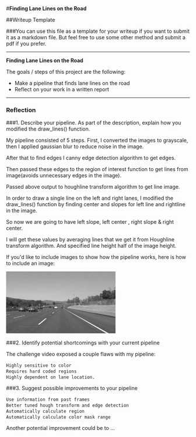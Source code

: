 #**Finding Lane Lines on the Road** 

##Writeup Template

###You can use this file as a template for your writeup if you want to submit it as a markdown file. But feel free to use some other method and submit a pdf if you prefer.

---

**Finding Lane Lines on the Road**

The goals / steps of this project are the following:
* Make a pipeline that finds lane lines on the road
* Reflect on your work in a written report


[//]: # (Image References)

[image1]: ./examples/grayscale.jpg "Grayscale"

---

### Reflection

###1. Describe your pipeline. As part of the description, explain how you modified the draw_lines() function.

My pipeline consisted of 5 steps. First, I converted the images to grayscale, then I applied gaussian blur to reduce noise in the image.

After that to find edges I canny edge detection algorithm to get edges.

Then passed these edges to the region of interest function to get lines from image(avoids unnecessary edges in the image).

Passed above output to houghline transform algorithm to get line image.

In order to draw a single line on the left and right lanes, I modified the draw_lines() function by finding center and slopes for left line and rightline in the image.

So now we are going to have left slope, left center , right slope & right center.

I will get these values by averaging lines that we get it from Houghline transform algorithm.
And specified line height half of the image height.

If you'd like to include images to show how the pipeline works, here is how to include an image: 

![alt text][image1]


###2. Identify potential shortcomings with your current pipeline

The challenge video exposed a couple flaws with my pipeline:

    Highly sensitive to color
    Requires hard coded regions
    Highly dependent on lane location.


###3. Suggest possible improvements to your pipeline


    Use information from past frames
    Better tuned hough transform and edge detection
    Automatically calculate region
    Automatically calculate color mask range


Another potential improvement could be to ...
